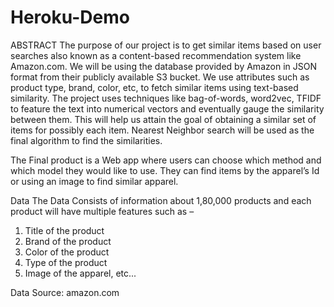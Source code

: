 # Heroku-Demo

ABSTRACT
The purpose of our project is to get similar items based on user searches also known as a content-based recommendation system like Amazon.com. We will be using the database provided by Amazon in JSON format from their publicly available S3 bucket. We use attributes such as product type, brand, color, etc, to fetch similar items using text-based similarity. The project uses techniques like bag-of-words, word2vec, TFIDF to feature the text into numerical vectors and eventually gauge the similarity between them. This will help us attain the goal of obtaining a similar set of items for possibly each item. Nearest Neighbor search will be used as the final algorithm to find the similarities.

The Final product is a Web app where users can choose which method and which model they would like to use. They can find items by the apparel’s Id or using an image to find similar apparel.

Data
The Data Consists of information about 1,80,000 products and each product will have multiple features such as –

1.	Title of the product
2.	Brand of the product
3.	Color of the product
4.	Type of the product
5.	Image of the apparel, etc...

Data Source: amazon.com

